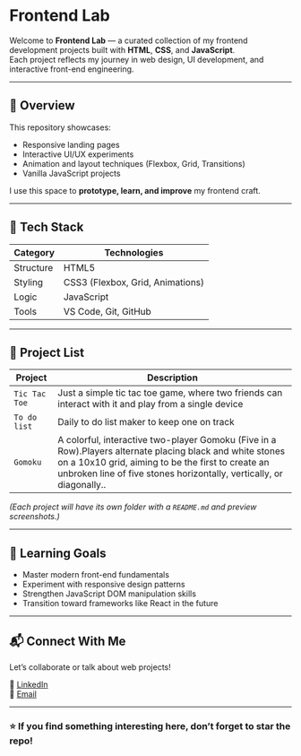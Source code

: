 #  Frontend Lab

Welcome to **Frontend Lab** — a curated collection of my frontend development projects built with **HTML**, **CSS**, and **JavaScript**.  
Each project reflects my journey in web design, UI development, and interactive front-end engineering.

---

## 🚀 Overview

This repository showcases:
- Responsive landing pages  
- Interactive UI/UX experiments  
- Animation and layout techniques (Flexbox, Grid, Transitions)  
- Vanilla JavaScript projects 

I use this space to **prototype, learn, and improve** my frontend craft.

---

## 🧩 Tech Stack

| Category | Technologies |
|-----------|--------------|
| Structure | HTML5 |
| Styling | CSS3 (Flexbox, Grid, Animations) |
| Logic | JavaScript  |
| Tools | VS Code, Git, GitHub |

---

## 📁 Project List

| Project | Description |
|----------|--------------|
| `Tic Tac Toe` | Just a simple tic tac toe game, where two friends can interact with it and play from a single device|
| `To do list` | Daily to do list maker to keep one on track|
| `Gomoku` | A colorful, interactive two-player Gomoku (Five in a Row).Players alternate placing black and white stones on a 10x10 grid, aiming to be the first to create an unbroken line of five stones horizontally, vertically, or diagonally..|

*(Each project will have its own folder with a `README.md` and preview screenshots.)*

---


## 🧠 Learning Goals

- Master modern front-end fundamentals  
- Experiment with responsive design patterns  
- Strengthen JavaScript DOM manipulation skills  
- Transition toward frameworks like React in the future  

---

## 📬 Connect With Me

Let’s collaborate or talk about web projects!  

 
💼 [LinkedIn](https://www.linkedin.com/in/hesney-hasin-maliha/)  
📧 [Email](mailto:hesneyhasinmaliha@gmail.com)

---

### ⭐ If you find something interesting here, don’t forget to star the repo!


